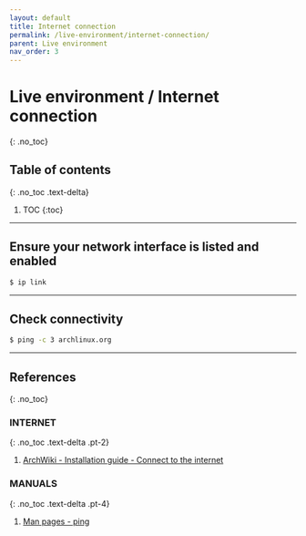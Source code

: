 ```yaml
---
layout: default
title: Internet connection
permalink: /live-environment/internet-connection/
parent: Live environment
nav_order: 3
---
```


# Live environment / Internet connection
{: .no_toc}

## Table of contents
{: .no_toc .text-delta}

1. TOC
{:toc}

---

## Ensure your network interface is listed and enabled

```bash
$ ip link
```

---

## Check connectivity

```bash
$ ping -c 3 archlinux.org
```

---

## References
{: .no_toc}

### INTERNET
{: .no_toc .text-delta .pt-2}

1. [ArchWiki - Installation guide - Connect to the internet](https://wiki.archlinux.org/index.php/Installation_guide#Connect_to_the_internet)

### MANUALS
{: .no_toc .text-delta .pt-4}

1. [Man pages - ping](https://jlk.fjfi.cvut.cz/arch/manpages/man/core/iputils/ping.8.en)
